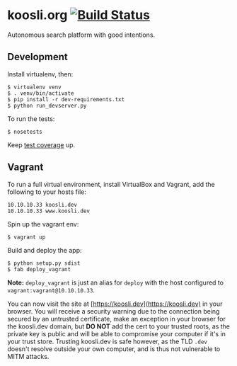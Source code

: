 koosli.org [![Build Status](https://travis-ci.org/Koosli/koosli.org.svg?branch=master)](https://travis-ci.org/Koosli/koosli.org)
==========

Autonomous search platform with good intentions.


Development
-----------

Install virtualenv, then:

    $ virtualenv venv
    $ . venv/bin/activate
    $ pip install -r dev-requirements.txt
    $ python run_devserver.py

To run the tests:

    $ nosetests

Keep [test coverage](http://koosli.github.io/koosli.org/) up.


Vagrant
-------

To run a full virtual environment, install VirtualBox and Vagrant, add the following to your hosts
file:

    10.10.10.33 koosli.dev
    10.10.10.33 www.koosli.dev

Spin up the vagrant env:

    $ vagrant up

Build and deploy the app:

    $ python setup.py sdist
    $ fab deploy_vagrant

**Note:** `deploy_vagrant` is just an alias for `deploy` with the host configured to
`vagrant:vagrant@10.10.10.33`.

You can now visit the site at [https://koosli.dev](https://koosli.dev) in your browser. You will
receive a security warning due to the connection being secured by an untrusted certificate, make
an exception in your browser for the koosli.dev domain, but **DO NOT** add the cert to your trusted
roots, as the private key is public and will be able to compromise your computer if it's in your
trust store. Trusting koosli.dev is safe however, as the TLD `.dev` doesn't resolve outside your
own computer, and is thus not vulnerable to MITM attacks.
